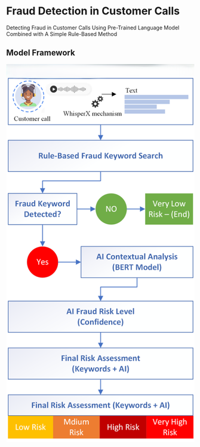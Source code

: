 # Fraud Detection in Customer Calls
Detecting Fraud in Customer Calls Using Pre-Trained Language Model Combined with A Simple Rule-Based Method


## Model Framework

![image](/images/fraud_system_copy.png)
